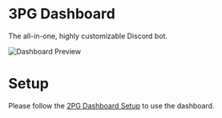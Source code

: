# 3PG Dashboard
The all-in-one, highly customizable Discord bot.

![Dashboard Preview](https://3pg.xyz/assets/docs/img/dashboard-v2.2.0b.png)

# Setup
Please follow the [2PG Dashboard Setup](https://github.com/theADAMJR/2PG-Dashboard) to use the dashboard.